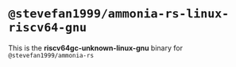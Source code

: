 # `@stevefan1999/ammonia-rs-linux-riscv64-gnu`

This is the **riscv64gc-unknown-linux-gnu** binary for `@stevefan1999/ammonia-rs`
